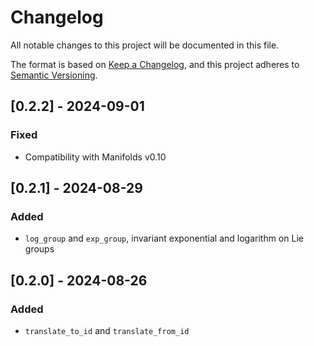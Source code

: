 # Changelog

All notable changes to this project will be documented in this file.

The format is based on [Keep a Changelog](https://keepachangelog.com/en/1.1.0/),
and this project adheres to [Semantic Versioning](https://semver.org/spec/v2.0.0.html).

## [0.2.2] - 2024-09-01

### Fixed

- Compatibility with Manifolds v0.10

## [0.2.1] - 2024-08-29

### Added

- `log_group` and `exp_group`, invariant exponential and logarithm on Lie groups

## [0.2.0] - 2024-08-26

### Added

- `translate_to_id` and `translate_from_id`

